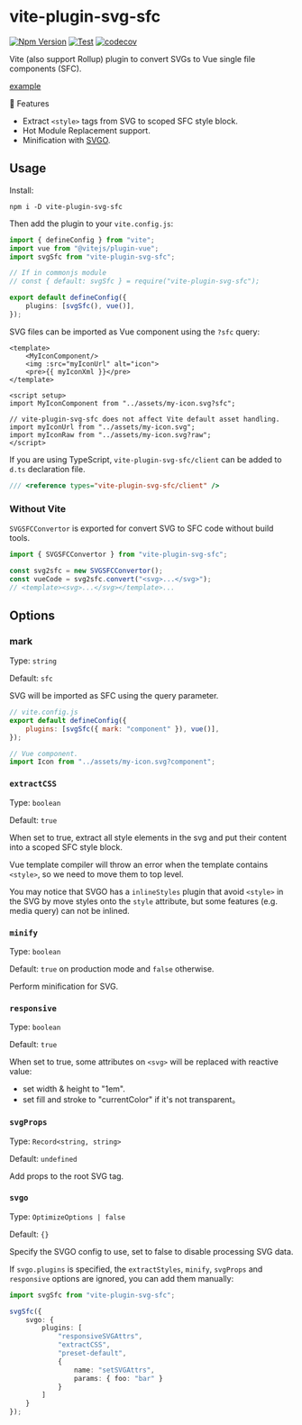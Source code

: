 # vite-plugin-svg-sfc

[![Npm Version](https://img.shields.io/npm/v/vite-plugin-svg-sfc)](https://www.npmjs.com/package/vite-plugin-svg-sfc)
[![Test](https://github.com/Kaciras/vite-plugin-svg-sfc/actions/workflows/test.yml/badge.svg)](https://github.com/Kaciras/vite-plugin-svg-sfc/actions/workflows/test.yml)
[![codecov](https://codecov.io/gh/Kaciras/vite-plugin-svg-sfc/branch/master/graph/badge.svg?token=LJ6ZXPWJWP)](https://codecov.io/gh/Kaciras/vite-plugin-svg-sfc)

Vite (also support Rollup) plugin to convert SVGs to Vue single file components (SFC).

[example](https://kaciras.github.io/vite-plugin-svg-sfc/)

🚀 Features

* Extract `<style>` tags from SVG to scoped SFC style block.
* Hot Module Replacement support.
* Minification with [SVGO](https://github.com/svg/svgo).

## Usage

Install:

```
npm i -D vite-plugin-svg-sfc
```

Then add the plugin to your `vite.config.js`:

```typescript
import { defineConfig } from "vite";
import vue from "@vitejs/plugin-vue";
import svgSfc from "vite-plugin-svg-sfc";

// If in commonjs module
// const { default: svgSfc } = require("vite-plugin-svg-sfc");

export default defineConfig({
    plugins: [svgSfc(), vue()],
});
```

SVG files can be imported as Vue component using the `?sfc` query:

```vue
<template>
    <MyIconComponent/>
    <img :src="myIconUrl" alt="icon">
    <pre>{{ myIconXml }}</pre>
</template>

<script setup>
import MyIconComponent from "../assets/my-icon.svg?sfc";

// vite-plugin-svg-sfc does not affect Vite default asset handling.
import myIconUrl from "../assets/my-icon.svg";
import myIconRaw from "../assets/my-icon.svg?raw";
</script>
```

If you are using TypeScript, `vite-plugin-svg-sfc/client` can be added to `d.ts` declaration file.

```typescript
/// <reference types="vite-plugin-svg-sfc/client" />
```

### Without Vite

`SVGSFCConvertor` is exported for convert SVG to SFC code without build tools.

```typescript
import { SVGSFCConvertor } from "vite-plugin-svg-sfc";

const svg2sfc = new SVGSFCConvertor();
const vueCode = svg2sfc.convert("<svg>...</svg>");
// <template><svg>...</svg></template>...
```

## Options

### mark

Type: `string`

Default: `sfc`

SVG will be imported as SFC using the query parameter.

```javascript
// vite.config.js
export default defineConfig({
    plugins: [svgSfc({ mark: "component" }), vue()],
});

// Vue component.
import Icon from "../assets/my-icon.svg?component";
```

### `extractCSS`

Type: `boolean`

Default: `true`

When set to true, extract all style elements in the svg and put their content into a scoped SFC style block.

Vue template compiler will throw an error when the template contains `<style>`, so we need to move them to top level.

You may notice that SVGO has a `inlineStyles` plugin that avoid `<style>` in the SVG by move styles onto the `style` attribute, but some features (e.g. media query) can not be inlined.

### `minify`

Type: `boolean`

Default: `true` on production mode and `false` otherwise.

Perform minification for SVG.

### `responsive`

Type: `boolean`

Default: `true`

When set to true, some attributes on `<svg>` will be replaced with reactive value:

* set width & height to "1em".
* set fill and stroke to "currentColor" if it's not transparent。

### `svgProps`

Type: `Record<string, string>`

Default: `undefined`

Add props to the root SVG tag.

### `svgo`

Type: `OptimizeOptions | false`

Default: `{}`

Specify the SVGO config to use, set to false to disable processing SVG data.

If `svgo.plugins` is specified, the `extractStyles`, `minify`, `svgProps` and `responsive` options are ignored, you can add them manually:

```typescript
import svgSfc from "vite-plugin-svg-sfc";

svgSfc({
    svgo: {
        plugins: [
            "responsiveSVGAttrs",
            "extractCSS",
            "preset-default",
            {
                name: "setSVGAttrs",
                params: { foo: "bar" }
            }
        ]
    }
});
```
